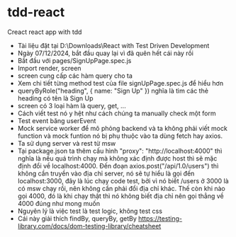 # tdd-react

Creact react app with tdd

-   Tài liệu đặt tại D:\Downloads\React with Test Driven Development
-   Ngày 07/12/2024, bắt đầu quay lại vì đã quên hết cái này rồi
-   Bắt đầu với pages/SignUpPage.spec.js
-   Import render, screen
-   screen cung cấp các hàm query cho ta
-   Xem chi tiết từng method test của file signUpPage.spec.js để hiểu hơn
-   queryByRole("heading", { name: "Sign Up" }) nghĩa là tìm các thẻ heading có tên là Sign Up
-   screen có 3 loại hàm là query, get, ...
-   Cách viết test nó y hệt như cách chúng ta manually check một form
-   Test event băng userEvent
-   Mock service worker để mô phỏng backend và ta không phải viết mock function và mock funtion nó bị phụ thuộc vào ta dùng fetch hay axios.
-   Ta sử dụng server và rest từ msw
-   Tại package.json ta thêm cấu hình "proxy": "http://localhost:4000" thì nghĩa là nếu quá trình chạy mà không xác định được host thì sẽ mặc định đổi về localhost:4000. Đến đoạn axios.post("/api/1.0/users") thì không cần truyền vào địa chỉ server, nó sẽ tự hiểu là gọi đến localhost:3000, đây là lúc chạy code test, bởi vì nó biết /users ở 3000 là có msw chạy rồi, nên không cần phải đổi địa chỉ khác. Thế còn khi nào gọi 4000, đó là khi chạy thật thì nó không biết địa chỉ nên gọi thẳng về 4000 đúng như mong muốn
-   Nguyên lý là việc test là test logic, không test css
-   Cái này giải thích findBy, queryBy, getBy https://testing-library.com/docs/dom-testing-library/cheatsheet
